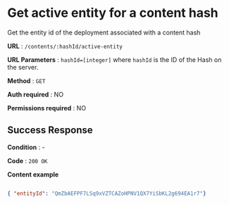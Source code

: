 # Get active entity for a content hash

Get the entity id of the deployment associated with a content hash

**URL** : `/contents/:hashId/active-entity`

**URL Parameters** : `hashId=[integer]` where `hashId` is the ID of the Hash on the server.

**Method** : `GET`

**Auth required** : NO

**Permissions required** : NO

## Success Response

**Condition** : -

**Code** : `200 OK`

**Content example**

```json

{ "entityId": "QmZbAEFPF7LSq9xVZTCAZoHPNV1QX7YiSbKL2g694EA1r7"}

```
